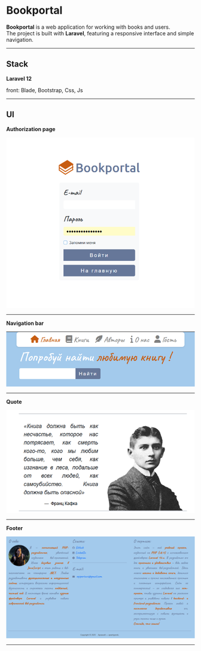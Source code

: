 # Bookportal

**Bookportal** is a web application for working with books and users.  
The project is built with **Laravel**, featuring a responsive interface and simple navigation.

---


##  Stack

**Laravel 12**

front: Blade, Bootstrap, Css, Js

---

##  UI
**Authorization page**

![img.png](public/img/screenshots/login.png)

---
**Navigation bar**

![img.png](public/img/screenshots/navbar.png)
___
**Quote**

![img.png](public/img/screenshots/kafka.png)
___

**Footer**

![img.png](public/img/screenshots/footer.png)

---
